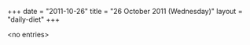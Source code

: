 +++
date = "2011-10-26"
title = "26 October 2011 (Wednesday)"
layout = "daily-diet"
+++

<p>&lt;no entries&gt;</p>